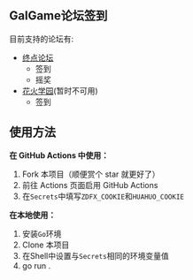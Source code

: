 ## GalGame论坛签到
目前支持的论坛有:
* [终点论坛](https://bbs.zdfx.net/)
    * 签到
    * 摇奖
* [花火学园](https://www.sayhuahuo.com/forum.php/)(暂时不可用)
    * 签到

## 使用方法

**在 GitHub Actions 中使用：**

1. Fork 本项目（顺便赏个 star 就更好了）
2. 前往 Actions 页面启用 GitHub Actions
3. 在`Secrets`中填写`ZDFX_COOKIE`和`HUAHUO_COOKIE`


**在本地使用：**

1. 安装`Go`环境
2. Clone 本项目
3. 在Shell中设置与`Secrets`相同的环境变量值
4. go run .

